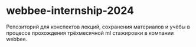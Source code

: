 # webbee-internship-2024
Репозиторий для конспектов лекций, сохранения материалов и учёбы в процессе прохождения трёхмесячной ml стажировки в компании webbee. 
